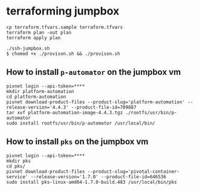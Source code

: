 # terraforming jumpbox

```
cp terraform.tfvars.sample terraform.tfvars
terraform plan -out plan
terraform apply plan
```

```
./ssh-jumpbox.sh
$ chomod +x ./provison.sh && ./provison.sh
```

## How to install `p-automator` on the jumpbox vm


```
pivnet login --api-token=****
mkdir platform-automation
cd platform-automation
pivnet download-product-files --product-slug='platform-automation' --release-version='4.4.3' --product-file-id=709887
tar xvf platform-automation-image-4.4.3.tgz ./rootfs/usr/bin/p-automator
sudo install rootfs/usr/bin/p-automator /usr/local/bin/
```

## How to install `pks` on the jumpbox vm


```
pivnet login --api-token=****
mkdir pks
cd pks/
pivnet download-product-files --product-slug='pivotal-container-service' --release-version='1.7.0' --product-file-id=646536
sudo install pks-linux-amd64-1.7.0-build.483 /usr/local/bin/pks
```
